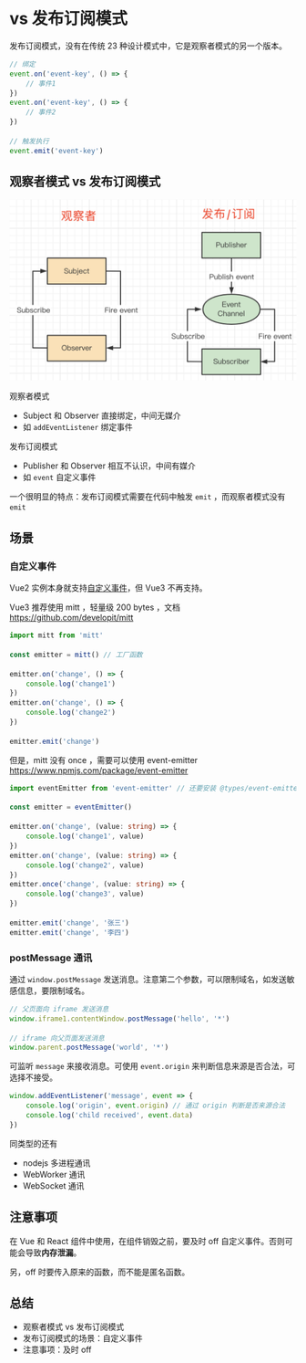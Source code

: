 # vs 发布订阅模式

发布订阅模式，没有在传统 23 种设计模式中，它是观察者模式的另一个版本。

```js
// 绑定
event.on('event-key', () => {
    // 事件1
})
event.on('event-key', () => {
    // 事件2
})

// 触发执行
event.emit('event-key')
```

## 观察者模式 vs 发布订阅模式

![](./img/观察者vs发布订阅.png)

观察者模式
- Subject 和 Observer 直接绑定，中间无媒介
- 如 `addEventListener` 绑定事件

发布订阅模式
- Publisher 和 Observer 相互不认识，中间有媒介
- 如 `event` 自定义事件

一个很明显的特点：发布订阅模式需要在代码中触发 `emit` ，而观察者模式没有 `emit`

## 场景

### 自定义事件

Vue2 实例本身就支持[自定义事件](https://cn.vuejs.org/v2/api/#vm-on)，但 Vue3 不再支持。

Vue3 推荐使用 mitt ，轻量级 200 bytes ，文档 https://github.com/developit/mitt

```ts
import mitt from 'mitt'

const emitter = mitt() // 工厂函数

emitter.on('change', () => {
    console.log('change1')
})
emitter.on('change', () => {
    console.log('change2')
})

emitter.emit('change')
```

但是，mitt 没有 once ，需要可以使用 event-emitter https://www.npmjs.com/package/event-emitter

```ts
import eventEmitter from 'event-emitter' // 还要安装 @types/event-emitter

const emitter = eventEmitter()

emitter.on('change', (value: string) => {
    console.log('change1', value)
})
emitter.on('change', (value: string) => {
    console.log('change2', value)
})
emitter.once('change', (value: string) => {
    console.log('change3', value)
})

emitter.emit('change', '张三')
emitter.emit('change', '李四')
```

### postMessage 通讯

通过 `window.postMessage` 发送消息。注意第二个参数，可以限制域名，如发送敏感信息，要限制域名。

```js
// 父页面向 iframe 发送消息
window.iframe1.contentWindow.postMessage('hello', '*') 

// iframe 向父页面发送消息
window.parent.postMessage('world', '*')
```

可监听 `message` 来接收消息。可使用 `event.origin` 来判断信息来源是否合法，可选择不接受。

```js
window.addEventListener('message', event => {
    console.log('origin', event.origin) // 通过 origin 判断是否来源合法
    console.log('child received', event.data)
})
```

同类型的还有
- nodejs 多进程通讯
- WebWorker 通讯
- WebSocket 通讯

## 注意事项

在 Vue 和 React 组件中使用，在组件销毁之前，要及时 off 自定义事件。否则可能会导致**内存泄漏**。

另，off 时要传入原来的函数，而不能是匿名函数。

## 总结

- 观察者模式 vs 发布订阅模式
- 发布订阅模式的场景：自定义事件
- 注意事项：及时 off
